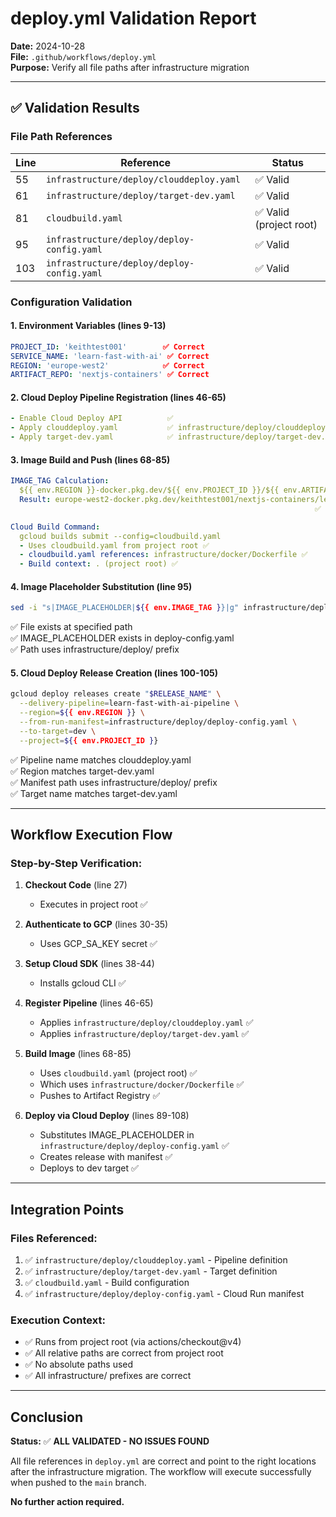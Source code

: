 # deploy.yml Validation Report

**Date:** 2024-10-28  
**File:** `.github/workflows/deploy.yml`  
**Purpose:** Verify all file paths after infrastructure migration

---

## ✅ Validation Results

### File Path References

| Line | Reference | Status |
|------|-----------|--------|
| 55 | `infrastructure/deploy/clouddeploy.yaml` | ✅ Valid |
| 61 | `infrastructure/deploy/target-dev.yaml` | ✅ Valid |
| 81 | `cloudbuild.yaml` | ✅ Valid (project root) |
| 95 | `infrastructure/deploy/deploy-config.yaml` | ✅ Valid |
| 103 | `infrastructure/deploy/deploy-config.yaml` | ✅ Valid |

### Configuration Validation

#### 1. Environment Variables (lines 9-13)
```yaml
PROJECT_ID: 'keithtest001'        ✅ Correct
SERVICE_NAME: 'learn-fast-with-ai' ✅ Correct
REGION: 'europe-west2'            ✅ Correct
ARTIFACT_REPO: 'nextjs-containers' ✅ Correct
```

#### 2. Cloud Deploy Pipeline Registration (lines 46-65)
```yaml
- Enable Cloud Deploy API          ✅
- Apply clouddeploy.yaml           ✅ infrastructure/deploy/clouddeploy.yaml
- Apply target-dev.yaml            ✅ infrastructure/deploy/target-dev.yaml
```

#### 3. Image Build and Push (lines 68-85)
```yaml
IMAGE_TAG Calculation:
  ${{ env.REGION }}-docker.pkg.dev/${{ env.PROJECT_ID }}/${{ env.ARTIFACT_REPO }}/${{ env.SERVICE_NAME }}:${{ github.sha }}
  Result: europe-west2-docker.pkg.dev/keithtest001/nextjs-containers/learn-fast-with-ai:[SHA]
                                                                    ✅ Correct format

Cloud Build Command:
  gcloud builds submit --config=cloudbuild.yaml
  - Uses cloudbuild.yaml from project root ✅
  - cloudbuild.yaml references: infrastructure/docker/Dockerfile ✅
  - Build context: . (project root) ✅
```

#### 4. Image Placeholder Substitution (line 95)
```bash
sed -i "s|IMAGE_PLACEHOLDER|${{ env.IMAGE_TAG }}|g" infrastructure/deploy/deploy-config.yaml
```
✅ File exists at specified path  
✅ IMAGE_PLACEHOLDER exists in deploy-config.yaml  
✅ Path uses infrastructure/deploy/ prefix  

#### 5. Cloud Deploy Release Creation (lines 100-105)
```bash
gcloud deploy releases create "$RELEASE_NAME" \
  --delivery-pipeline=learn-fast-with-ai-pipeline \
  --region=${{ env.REGION }} \
  --from-run-manifest=infrastructure/deploy/deploy-config.yaml \
  --to-target=dev \
  --project=${{ env.PROJECT_ID }}
```
✅ Pipeline name matches clouddeploy.yaml  
✅ Region matches target-dev.yaml  
✅ Manifest path uses infrastructure/deploy/ prefix  
✅ Target name matches target-dev.yaml  

---

## Workflow Execution Flow

### Step-by-Step Verification:

1. **Checkout Code** (line 27)
   - Executes in project root ✅

2. **Authenticate to GCP** (lines 30-35)
   - Uses GCP_SA_KEY secret ✅

3. **Setup Cloud SDK** (lines 38-44)
   - Installs gcloud CLI ✅

4. **Register Pipeline** (lines 46-65)
   - Applies `infrastructure/deploy/clouddeploy.yaml` ✅
   - Applies `infrastructure/deploy/target-dev.yaml` ✅

5. **Build Image** (lines 68-85)
   - Uses `cloudbuild.yaml` (project root) ✅
   - Which uses `infrastructure/docker/Dockerfile` ✅
   - Pushes to Artifact Registry ✅

6. **Deploy via Cloud Deploy** (lines 89-108)
   - Substitutes IMAGE_PLACEHOLDER in `infrastructure/deploy/deploy-config.yaml` ✅
   - Creates release with manifest ✅
   - Deploys to dev target ✅

---

## Integration Points

### Files Referenced:
1. ✅ `infrastructure/deploy/clouddeploy.yaml` - Pipeline definition
2. ✅ `infrastructure/deploy/target-dev.yaml` - Target definition  
3. ✅ `cloudbuild.yaml` - Build configuration
4. ✅ `infrastructure/deploy/deploy-config.yaml` - Cloud Run manifest

### Execution Context:
- ✅ Runs from project root (via actions/checkout@v4)
- ✅ All relative paths are correct from project root
- ✅ No absolute paths used
- ✅ All infrastructure/ prefixes are correct

---

## Conclusion

**Status:** ✅ **ALL VALIDATED - NO ISSUES FOUND**

All file references in `deploy.yml` are correct and point to the right locations after the infrastructure migration. The workflow will execute successfully when pushed to the `main` branch.

**No further action required.**

